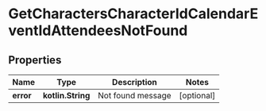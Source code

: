 
# GetCharactersCharacterIdCalendarEventIdAttendeesNotFound

## Properties
Name | Type | Description | Notes
------------ | ------------- | ------------- | -------------
**error** | **kotlin.String** | Not found message |  [optional]



